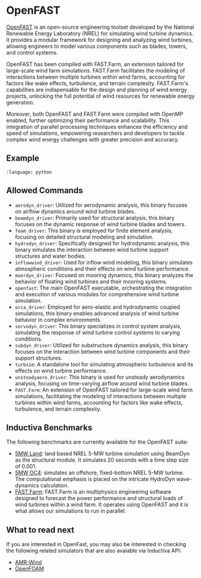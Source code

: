 # OpenFAST

[OpenFAST](https://www.nrel.gov/wind/nwtc/openfast.html) is an open-source 
engineering toolset developed by the National Renewable Energy Laboratory (NREL)
for simulating wind turbine dynamics. It provides a modular framework for
designing and analyzing wind turbines, allowing engineers to model various
components such as blades, towers, and control systems.

OpenFAST has been compiled with FAST.Farm, an extension tailored for large-scale
wind farm simulations. FAST.Farm facilitates the modeling of interactions
between multiple turbines within wind farms, accounting for factors like wake
effects, turbulence, and terrain complexity. FAST.Farm's capabilities are
indispensable for the design and planning of wind energy projects, unlocking the
full potential of wind resources for renewable energy generation.

Moreover, both OpenFAST and FAST.Farm were compiled with OpenMP enabled, further
optimizing their performance and scalability. This integration of parallel
processing techniques enhances the efficiency and speed of simulations,
empowering researchers and developers to tackle complex wind energy challenges
with greater precision and accuracy.

## Example

```{literalinclude} ../../examples/openfast/openfast.py
:language: python
```

## Allowed Commands

- `aerodyn_driver`: Utilized for aerodynamic analysis, this binary focuses on 
airflow dynamics around wind turbine blades.
- `beamdyn_driver`: Primarily used for structural analysis, this binary focuses
on the dynamic response of wind turbine blades and towers.
- `feam_driver`: This binary is employed for finite element analysis, focusing
on detailed structural modeling and simulation.
- `hydrodyn_driver`: Specifically designed for hydrodynamic analysis, this
binary simulates the interaction between wind turbine support structures and
water bodies.
- `inflowwind_driver`: Used for inflow wind modeling, this binary simulates
atmospheric conditions and their effects on wind turbine performance.
- `moordyn_driver`: Focused on mooring dynamics, this binary analyzes the
behavior of floating wind turbines and their mooring systems.
- `openfast`: The main OpenFAST executable, orchestrating the integration and
execution of various modules for comprehensive wind turbine simulation.
- `orca_driver`: Employed for aero-elastic and hydrodynamic coupled simulations,
this binary enables advanced analysis of wind turbine behavior in complex 
environments.
- `servodyn_driver`: This binary specializes in control system analysis,
simulating the response of wind turbine control systems to varying conditions.
- `subdyn_driver`: Utilized for substructure dynamics analysis, this binary
focuses on the interaction between wind turbine components and their support
structures.
- `turbsim`: A standalone tool for simulating atmospheric turbulence and its
effects on wind turbine performance.
- `unsteadyaero_driver`: This binary is used for unsteady aerodynamics analysis,
focusing on time-varying airflow around wind turbine blades.
- `FAST.Farm`: An extension of OpenFAST tailored for large-scale wind farm
simulations, facilitating the modeling of interactions between multiple turbines
within wind farms, accounting for factors like wake effects, turbulence, and
terrain complexity.

## Inductiva Benchmarks

The following benchmarks are currently available for the OpenFAST suite:

* [5MW Land](https://benchmarks.inductiva.ai/OpenFAST/OpenFAST_Land/):
land based NREL 5-MW turbine simulation using BeamDyn as the structural module.
It simulates 20 seconds with a time step size of 0.001.
* [5MW OC4](https://benchmarks.inductiva.ai/OpenFAST/OpenFAST_OC4/): simulates
an offshore, fixed-bottom NREL 5-MW turbine. The computational emphasis is
placed on the intricate HydroDyn wave-dynamics calculation.
* [FAST.Farm](https://benchmarks.inductiva.ai/OpenFAST/OpenFAST_FAST.Farm/): 
FAST.Farm is an multiphysics engineering software designed to forecast the
power performance and structural loads of wind turbines within a wind farm. It
operates using OpenFAST and it is what allows our simulations to run in
parallel.

## What to read next

If you are interested in OpenFast, you may also be interested in checking the
following related simulators that are also avaiable via Inductiva API:

* [AMR-Wind](AmrWind.md)
* [OpenFOAM](OpenFOAM.md)

